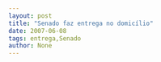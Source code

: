 ```yaml
---
layout: post
title: "Senado faz entrega no domicílio"
date: 2007-06-08
tags: entrega,Senado
author: None
---
```

 